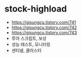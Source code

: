 # stock-highload
- https://gisungcu.tistory.com/741
- https://gisungcu.tistory.com/742
- https://gisungcu.tistory.com/743
- 루아 스크립트, 보상
- 성능 테스트, 모니터링
- 센티넬, 클러스터
